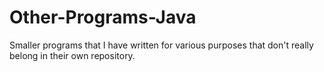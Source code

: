 # Other-Programs-Java
Smaller programs that I have written for various purposes that don't really belong in their own repository.
